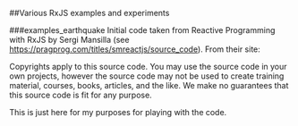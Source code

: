 ##Various RxJS examples and experiments

###examples_earthquake
Initial code taken from Reactive Programming with RxJS by Sergi Mansilla (see https://pragprog.com/titles/smreactjs/source_code).
From their site:

Copyrights apply to this source code. You may use the source code in your own projects, however the source code may not be
used to create training material, courses, books, articles, and the like. We make no guarantees that this source code is fit for any purpose.

This is just here for my purposes for playing with the code.
